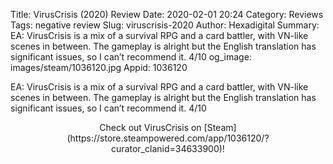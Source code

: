 Title: VirusCrisis (2020) Review
Date: 2020-02-01 20:24
Category: Reviews
Tags: negative review
Slug: viruscrisis-2020
Author: Hexadigital
Summary: EA: VirusCrisis is a mix of a survival RPG and a card battler, with VN-like scenes in between. The gameplay is alright but the English translation has significant issues, so I can’t recommend it. 4/10
og_image: images/steam/1036120.jpg
Appid: 1036120

EA: VirusCrisis is a mix of a survival RPG and a card battler, with VN-like scenes in between. The gameplay is alright but the English translation has significant issues, so I can’t recommend it. 4/10

<center>Check out VirusCrisis on [Steam](https://store.steampowered.com/app/1036120/?curator_clanid=34633900)!</center>

